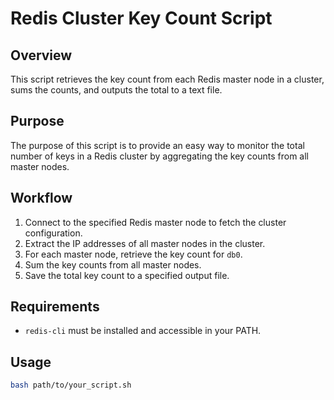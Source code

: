 # Redis Cluster Key Count Script

## Overview
This script retrieves the key count from each Redis master node in a cluster, sums the counts, and outputs the total to a text file.

## Purpose
The purpose of this script is to provide an easy way to monitor the total number of keys in a Redis cluster by aggregating the key counts from all master nodes.

## Workflow
1. Connect to the specified Redis master node to fetch the cluster configuration.
2. Extract the IP addresses of all master nodes in the cluster.
3. For each master node, retrieve the key count for `db0`.
4. Sum the key counts from all master nodes.
5. Save the total key count to a specified output file.

## Requirements
- `redis-cli` must be installed and accessible in your PATH.

## Usage
   ```bash
   bash path/to/your_script.sh
